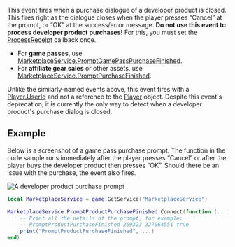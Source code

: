 This event fires when a purchase dialogue of a developer product is closed. This fires right as the dialogue closes when the player presses “Cancel” at the prompt, or “OK” at the success/error message. **Do not use this event to process developer product purchases!** For this, you must set the [ProcessReceipt](https://developer.roblox.com/en-us/api-reference/property/MarketplaceService/ProcessReceipt) callback once.

*   For **game passes**, use [MarketplaceService.PromptGamePassPurchaseFinished](https://developer.roblox.com/en-us/api-reference/event/MarketplaceService/PromptGamePassPurchaseFinished).
*   For **affiliate gear sales** or other assets, use [MarketplaceService.PromptPurchaseFinished](https://developer.roblox.com/en-us/api-reference/event/MarketplaceService/PromptPurchaseFinished).

Unlike the similarly-named events above, this event fires with a [Player.UserId](https://developer.roblox.com/en-us/api-reference/property/Player/UserId) and not a reference to the [Player](https://developer.roblox.com/en-us/api-reference/class/Player) object. Despite this event's deprecation, it is currently the only way to detect when a developer product's purchase dialog is closed.

Example
-------

Below is a screenshot of a game pass purchase prompt. The function in the code sample runs immediately after the player presses “Cancel” or after the player buys the developer product then presses “OK”. Should there be an issue with the purchase, the event also fires.

![A developer product purchase prompt](https://developer.roblox.com/assets/blt3f7406054de2eebc/PromptProductPurchase.png)

```Lua
local MarketplaceService = game:GetService("MarketplaceService")

MarketplaceService.PromptProductPurchaseFinished:Connect(function (...)
	-- Print all the details of the prompt, for example:
	-- PromptProductPurchaseFinished 269323 327064551 true
	print("PromptProductPurchaseFinished", ...)
end)
```